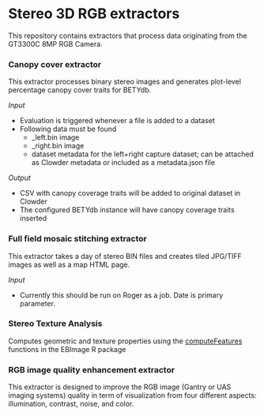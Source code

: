 # Stereo 3D RGB extractors

This repository contains extractors that process data originating from the GT3300C 8MP RGB Camera.

### Canopy cover extractor
This extractor processes binary stereo images and generates plot-level percentage canopy cover traits for BETYdb.
 
_Input_

  - Evaluation is triggered whenever a file is added to a dataset
  - Following data must be found
    - _left.bin image
    - _right.bin image
    - dataset metadata for the left+right capture dataset; can be attached as Clowder metadata or included as a metadata.json file
    
_Output_

  - CSV with canopy coverage traits will be added to original dataset in Clowder
  - The configured BETYdb instance will have canopy coverage traits inserted

### Full field mosaic stitching extractor

This extractor takes a day of stereo BIN files and creates tiled JPG/TIFF images as well as a map HTML page.

_Input_

  - Currently this should be run on Roger as a job. Date is primary parameter.

### Stereo Texture Analysis

Computes geometric and texture properties using the [computeFeatures](https://rdrr.io/bioc/EBImage/man/computeFeatures.html) functions in the EBImage R package 

### RGB image quality enhancement extractor
This extractor is designed to improve the RGB image (Gantry or UAS imaging systems) quality in term of visualization from four different aspects: illumination, contrast, noise, and color.

